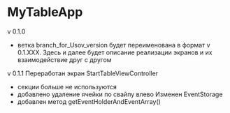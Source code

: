 # MyTableApp 

v 0.1.0 

- ветка branch_for_Usov_version будет переименована в формат v 0.1.XXX. Здесь и далее будет описание реализации экранов и их взаимодействие друг с другом

v 0.1.1
Переработан экран StartTableViewController
- секции больше не используются
- добавлено удаление ячейки по свайпу влево
Изменен EventStorage
- добавлен метод getEventHolderAndEventArray()
